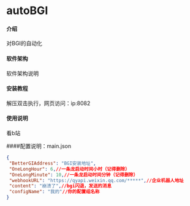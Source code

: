 # autoBGI

#### 介绍
对BGI的自动化

#### 软件架构
软件架构说明


#### 安装教程
解压双击执行，网页访问：ip:8082

#### 使用说明

看b站

####配置说明：main.json

```json
{
 "BetterGIAddress": "BGI安装地址",
 "OneLongHour": 6,//一条龙启动时间小时（记得删除）
 "OneLongMinute": 10,//一条龙启动时间分钟（记得删除）
 "webhookURL": "https://qyapi.weixin.qq.com/*****",//企业机器人地址
 "content": "崩溃了",//bgi闪退，发送的消息
 "configName": "我的"//你的配置组名称
}
```